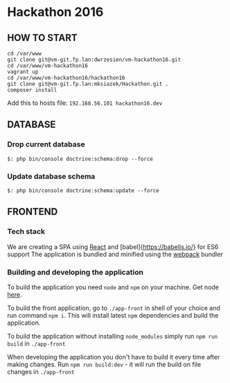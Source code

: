# Hackathon 2016

## HOW TO START

```
cd /var/www
git clone git@vm-git.fp.lan:dwrzesien/vm-hackathon16.git
cd /var/www/vm-hackathon16
vagrant up
cd /var/www/vm-hackathon16/hackathon16
git clone git@vm-git.fp.lan:mksiazek/Hackathon.git .
composer install
```

Add this to hosts file:
`192.168.56.101 hackathon16.dev`

## DATABASE

### Drop current database

```
$: php bin/console doctrine:schema:drop --force
```

### Update database schema

```
$: php bin/console doctrine:schema:update --force
```

## FRONTEND

### Tech stack

We are creating a SPA using [React](https://facebook.github.io/react/) and [babel]{https://babeljs.io/} for ES6 support
The application is bundled and minified using the [webpack](https://webpack.github.io/) bundler

### Building and developing the application

To build the application you need `node` and `npm` on your machine. Get node [here](https://nodejs.org/en/download/).

To build the front application, go to `./app-front` in shell of your choice and run command `npm i`. This will install latest `npm` dependencies and build the application.

To build the application without installing `node_modules` simply run `npm run build` in `./app-front`

When developing the application you don't have to build it every time after making changes. Run `npm run build:dev` - it will run the build on file changes in `./app-front`
